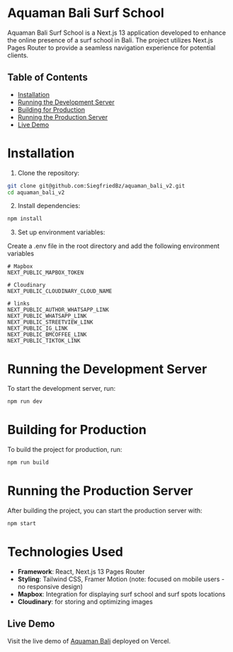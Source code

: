 # Aquaman Bali Surf School

Aquaman Bali Surf School is a Next.js 13 application developed to enhance the online presence of a surf school in Bali. The project utilizes Next.js Pages Router to provide a seamless navigation experience for potential clients.

## Table of Contents
- [Installation](#installation)
- [Running the Development Server](#running-the-development-server)
- [Building for Production](#building-for-production)
- [Running the Production Server](#running-the-production-server)
- [Live Demo](#live-demo)

# Installation

1. Clone the repository:
```bash
git clone git@github.com:SiegfriedBz/aquaman_bali_v2.git
cd aquaman_bali_v2
```

2. Install dependencies:
```bash
npm install
```

3. Set up environment variables:

Create a .env file in the root directory and add the following environment variables
    
    # Mapbox
    NEXT_PUBLIC_MAPBOX_TOKEN
    
    # Cloudinary
    NEXT_PUBLIC_CLOUDINARY_CLOUD_NAME
    
    # links
    NEXT_PUBLIC_AUTHOR_WHATSAPP_LINK
    NEXT_PUBLIC_WHATSAPP_LINK
    NEXT_PUBLIC_STREETVIEW_LINK
    NEXT_PUBLIC_IG_LINK
    NEXT_PUBLIC_BMCOFFEE_LINK
    NEXT_PUBLIC_TIKTOK_LINK
    
# Running the Development Server
To start the development server, run:

```bash
npm run dev
  ```

# Building for Production
To build the project for production, run:

```bash
npm run build
```

# Running the Production Server
After building the project, you can start the production server with:

```bash
npm start
```

# Technologies Used

- **Framework**: React, Next.js 13 Pages Router
- **Styling**: Tailwind CSS, Framer Motion (note: focused on mobile users - no responsive design)
- **Mapbox**: Integration for displaying surf school and surf spots locations
- **Cloudinary**: for storing and optimizing images
  
## Live Demo
Visit the live demo of [Aquaman Bali](https://aquaman-bali-surf-school.vercel.app/) deployed on Vercel.
